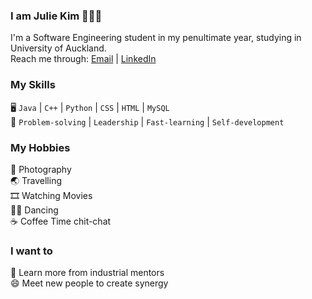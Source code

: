 ### I am Julie Kim 👩🏻‍💻
I'm a Software Engineering student in my penultimate year, studying in University of Auckland.  
Reach me through: [Email](kimjulie118@gmail.com) | [LinkedIn](www.linkedin.com/in/julie-kim-081101y)

### My Skills
🖥️ `Java` | `C++` | `Python` | `CSS` | `HTML` | `MySQL`  
🦊 `Problem-solving` | `Leadership` | `Fast-learning` | `Self-development`  


### My Hobbies
📸 Photography  
🌏 Travelling  
🎞️ Watching Movies  
💃🏻 Dancing  
☕ Coffee Time chit-chat  

### I want to
🌱 Learn more from industrial mentors  
😄 Meet new people to create synergy  

<!--
**JulieKim118/JulieKim118** is a ✨ _special_ ✨ repository because its `README.md` (this file) appears on your GitHub profile.

Here are some ideas to get you started:

- 🔭 I’m currently working on ...
- 🌱 I’m currently learning ...
- 👯 I’m looking to collaborate on ...
- 🤔 I’m looking for help with ...
- 💬 Ask me about ...
- 📫 How to reach me: ...
- 😄 Pronouns: ...
- ⚡ Fun fact: ...
-->

